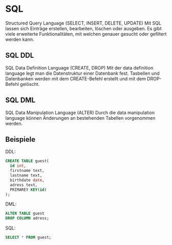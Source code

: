 # SQL

Structured Query Language (SELECT, INSERT, DELETE, UPDATE)
Mit SQL lassen sich Einträge erstellen, bearbeiten, löschen oder ausgeben.
Es gibt viele erweiterte Funktionalitäten, mit welchen genauer gesucht oder gefiltert werden kann.

## SQL DDL

SQL Data Definition Language (CREATE, DROP)
Mit der data definition language legt man die Datenstruktur einer Datenbank fest.
Tasbellen und Datenbanken werden mit dem CREATE-Befehl erstellt und mit dem DROP-Befehl gelöscht.

## SQL DML

SQL Data Manipulation Language (ALTER)
Durch die data manipulation language können Änderungen an bestehenden Tabellen vorgenommen werden.


## Beispiele

DDL:
```sql
CREATE TABLE guest(
  id int,
  firstname text,
  lastname text,
  birthdate date,
  adress text,
  PRIMAREY KEY(id)
);
```

DML:
```sql
ALTER TABLE guest
DROP COLUMN adress;
```


SQL:
```sql
SELECT * FROM guest;
```
